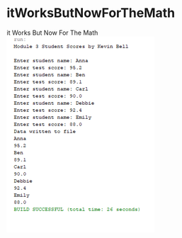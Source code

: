# itWorksButNowForTheMath
it Works But Now For The Math
![hi](https://github.com/bell-kevin/itWorksButNowForTheMath/blob/main/everyOther.PNG)
